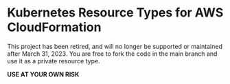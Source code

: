 # Kubernetes Resource Types for AWS CloudFormation

This project has been retired, and will no longer be supported or maintained after March 31, 2023. You are free to fork the code in the main branch and use it as a private resource type.

**USE AT YOUR OWN RISK**

